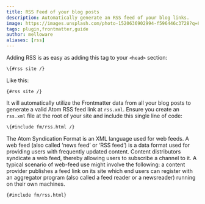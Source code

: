 ```yaml
---
title: RSS Feed of your blog posts
description: Automatically generate an RSS feed of your blog links.
image: https://images.unsplash.com/photo-1520636902994-f596446c3728?q=80&w=3198&auto=format&fit=crop&ixlib=rb-4.0.3&ixid=M3wxMjA3fDB8MHxwaG90by1wYWdlfHx8fGVufDB8fHx8fA%3D%3D
tags: plugin,frontmatter,guide
author: melloware
aliases: [rss]
---
```


Adding RSS is as easy as adding this tag to your `<head>` section:

```html
\{#rss site /}
```

Like this:

```
{#rss site /}

```

It will automatically utilize the Frontmatter data from all your blog posts to generate a valid Atom RSS feed link at `rss.xml`. Ensure you create an `rss.xml` file at the root of your site and include this single line of code:

```html
\{#include fm/rss.html /}
```

The Atom Syndication Format is an XML language used for web feeds. A web feed (also called ‘news feed’ or ‘RSS feed’) is a data format used for providing users with frequently updated content. Content distributors syndicate a web feed, thereby allowing users to subscribe a channel to it. A typical scenario of web-feed use might involve the following: a content provider publishes a feed link on its site which end users can register with an aggregator program (also called a feed reader or a newsreader) running on their own machines.

```xml
{#include fm/rss.html}
```
